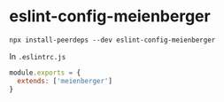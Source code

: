 # eslint-config-meienberger

`npx install-peerdeps --dev eslint-config-meienberger`

In `.eslintrc.js`

```js
module.exports = {
  extends: ['meienberger']
}
```
